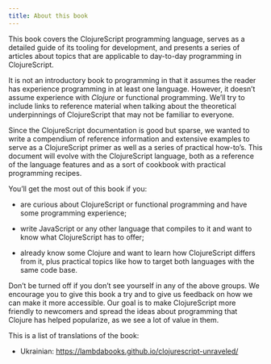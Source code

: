 ```yaml
---
title: About this book
---
```


This book covers the ClojureScript programming language, serves as a
detailed guide of its tooling for development, and presents a series of
articles about topics that are applicable to day-to-day programming in
ClojureScript.

It is not an introductory book to programming in that it assumes the
reader has experience programming in at least one language. However, it
doesn’t assume experience with *Clojure* or functional programming.
We’ll try to include links to reference material when talking about
the theoretical underpinnings of ClojureScript that may not be familiar
to everyone.

Since the ClojureScript documentation is good but sparse, we wanted to
write a compendium of reference information and extensive examples to
serve as a ClojureScript primer as well as a series of practical
how-to’s. This document will evolve with the ClojureScript language,
both as a reference of the language features and as a sort of cookbook
with practical programming recipes.

You’ll get the most out of this book if you:

  - are curious about ClojureScript or functional programming and have
    some programming experience;

  - write JavaScript or any other language that compiles to it and want
    to know what ClojureScript has to offer;

  - already know some Clojure and want to learn how ClojureScript
    differs from it, plus practical topics like how to target both
    languages with the same code base.

Don’t be turned off if you don’t see yourself in any of the above
groups. We encourage you to give this book a try and to give us feedback
on how we can make it more accessible. Our goal is to make ClojureScript
more friendly to newcomers and spread the ideas about programming that
Clojure has helped popularize, as we see a lot of value in them.

This is a list of translations of the book:

  - Ukrainian: <https://lambdabooks.github.io/clojurescript-unraveled/>
